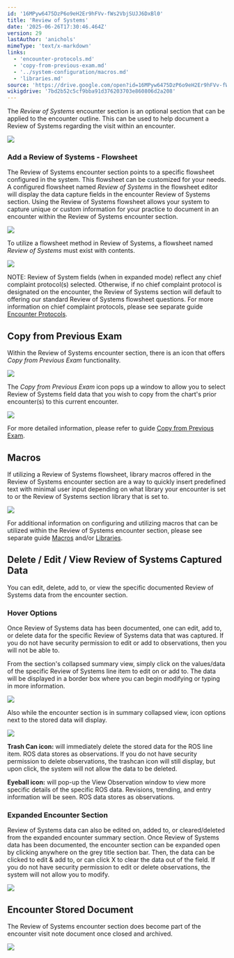 ```yaml
---
id: '16MPyw6475DzP6o9eH2Er9hFVv-fWs2VbjSUJJ6DxBl0'
title: 'Review of Systems'
date: '2025-06-26T17:30:46.464Z'
version: 29
lastAuthor: 'anichols'
mimeType: 'text/x-markdown'
links:
  - 'encounter-protocols.md'
  - 'copy-from-previous-exam.md'
  - '../system-configuration/macros.md'
  - 'libraries.md'
source: 'https://drive.google.com/open?id=16MPyw6475DzP6o9eH2Er9hFVv-fWs2VbjSUJJ6DxBl0'
wikigdrive: '7bd2b52c5cf9bba91d376203703e860806d2a208'
---
```

The *Review of Systems* encounter section is an optional section that can be applied to the encounter outline.  This can be used to help document a Review of Systems regarding the visit within an encounter.

![](../review-of-systems.assets/43c56a0bcb120a511e4422bc3f9a0bd0.png)

### Add a Review of Systems - Flowsheet

The Review of Systems encounter section points to a specific flowsheet configured in the system.  This flowsheet can be customized for your needs.  A configured flowsheet named *Review of Systems* in the flowsheet editor will display the data capture fields in the encounter Review of Systems section. Using the Review of Systems flowsheet allows your system to capture unique or custom information for your practice to document in an encounter within the Review of Systems encounter section.

![](../review-of-systems.assets/048b0541d4b741535b08fe68f98bd787.png)

To utilize a flowsheet method in Review of Systems, a flowsheet named *Review of Systems* must exist with contents.

![](../review-of-systems.assets/7a60adad7d76c1fbf82d897a64bbc9e8.png)

NOTE: Review of System fields (when in expanded mode) reflect any chief complaint protocol(s) selected.  Otherwise, if no chief complaint protocol is designated on the encounter, the Review of Systems section will default to offering our standard Review of Systems flowsheet questions.  For more information on chief complaint protocols, please see separate guide [Encounter Protocols](encounter-protocols.md).

## Copy from Previous Exam

Within the Review of Systems encounter section, there is an icon that offers *Copy from Previous Exam* functionality.

![](../review-of-systems.assets/7117c781b4040749e87c276ff8358b1b.png)

The *Copy from Previous Exam* icon pops up a window to allow you to select Review of Systems field data that you wish to copy from the chart's prior encounter(s) to this current encounter.

![](../review-of-systems.assets/413d93c2d3e5530022c020d6d8df0b9a.png)

For more detailed information, please refer to guide [Copy from Previous Exam](copy-from-previous-exam.md#copy-existing-visits).
## Macros

If utilizing a Review of Systems flowsheet, library macros offered in the Review of Systems encounter section are a way to quickly insert predefined text with minimal user input depending on what library your encounter is set to or the Review of Systems section library that is set to.

![](../review-of-systems.assets/f6e2257306606fe2d29ea423c3cbb5c0.png)

For additional information on configuring and utilizing macros that can be utilized within the Review of Systems encounter section, please see separate guide [Macros](../system-configuration/macros.md#properties-of-a-macro) and/or [Libraries](libraries.md).

## Delete / Edit / View Review of Systems Captured Data

You can edit, delete, add to, or view the specific documented Review of Systems data from the encounter section.

### Hover Options

Once Review of Systems data has been documented, one can edit, add to, or delete data for the specific Review of Systems data that was captured.  If you do not have security permission to edit or add to observations, then you will not be able to.

From the section's collapsed summary view, simply click on the values/data of the specific Review of Systems line item to edit on or add to.  The data will be displayed in a border box where you can begin modifying or typing in more information.

![](../review-of-systems.assets/0c315591d64457c9f488ed1b8d9750f8.png)

Also while the encounter section is in summary collapsed view, icon options next to the stored data will display.

![](../review-of-systems.assets/f4835826de48e024ad82902e2e9dc1b4.png)

**Trash Can icon:** will immediately delete the stored data for the ROS line item.  ROS data stores as observations.  If you do not have security permission to delete observations, the trashcan icon will still display, but upon click, the system will not allow the data to be deleted.

**Eyeball icon:** will pop-up the View Observation window to view more specific details of the specific ROS data. Revisions, trending, and entry information will be seen. ROS data stores as observations.

### Expanded Encounter Section

Review of Systems data can also be edited on, added to, or cleared/deleted from the expanded encounter summary section.  Once Review of Systems data has been documented, the encounter section can be expanded open by clicking anywhere on the grey title section bar.  Then, the data can be clicked to edit & add to, or can click X to clear the data out of the field.   If you do not have security permission to edit or delete observations, the system will not allow you to modify.

![](../review-of-systems.assets/9f7f538cba11bd2ac24949a84599f62f.png)

## Encounter Stored Document

The Review of Systems encounter section does become part of the encounter visit note document once closed and archived.

![](../review-of-systems.assets/d94f0ea464127e38d0d44af0dc64ec51.png)
